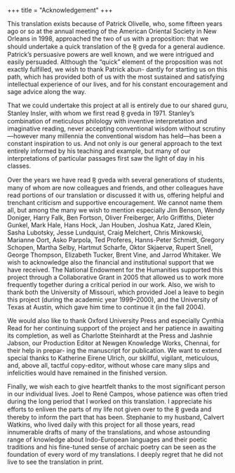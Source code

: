 +++
title = "Acknowledgement"
+++

This translation exists because of Patrick Olivelle, who, some fifteen years ago or so at the annual meeting of the American Oriental Society in New Orleans in 1998, approached the two of us with a proposition: that we should undertake a quick translation of the R̥ gveda for a general audience. Patrick’s persuasive powers are well known, and we were intrigued and easily persuaded. Although the “quick” element of the proposition was not exactly fulfilled, we wish to thank Patrick abun- dantly for starting us on this path, which has provided both of us with the most sustained and satisfying intellectual experience of our lives, and for his constant encouragement and sage advice along the way.

That we could undertake this project at all is entirely due to our shared guru, Stanley Insler, with whom we first read R̥ gveda in 1971. Stanley’s combination of meticulous philology with inventive interpretation and imaginative reading, never accepting conventional wisdom without scrutiny—however many millennia the conventional wisdom has held—has been a constant inspiration to us. And not only is our general approach to the text entirely informed by his teaching and example, but many of our interpretations of particular passages first saw the light of day in his classes.

Over the years we have read R̥ gveda with several generations of students, many of whom are now colleagues and friends, and other colleagues have read portions of our translation or discussed it with us, offering helpful and trenchant criticism and supportive encouragement. We cannot name them all, but among the many we wish to mention especially Jim Benson, Wendy Doniger, Harry Falk, Ben Fortson, Oliver Freiberger, Arlo Griffiths, Dieter Gunkel, Mark Hale, Hans Hock, Jan Houben, Joshua Katz, Jared Klein, Sasha Lubotsky, Jesse Lundquist, Craig Melchert, Chris Minkowski, Marianne Oort, Asko Parpola, Ted Proferes, Hanns-Peter Schmidt, Gregory Schopen, Martha Selby, Hartmut Scharfe, Oktor Skjaervø, Rupert Snell, George Thompson, Elizabeth Tucker, Brent Vine, and Jarrod Whitaker. We wish to acknowledge also the financial and institutional support that we have received. The National Endowment for the Humanities supported this project through a Collaborative Grant in 2005 that allowed us to work more frequently together during a critical period in our work. Also, we wish to thank both the University of Missouri, which provided Joel a leave to begin this project (during the academic year 1999–2000), and the University of Texas at Austin, which gave him time to continue it (in the fall 2004).

We would also like to thank Oxford University Press and especially Cynthia Read for her continuing support of the project and her patience in awaiting its completion, as well as Charlotte Steinhardt at the Press and Jashnie Jabson, our Production Editor at Newgen Knowledge Works, Chennai, for their help in prepar- ing the manuscript for publication. We want to extend special thanks to Katherine Eirene Ulrich, our skillful, vigilant, meticulous, and, above all, tactful copy-editor, without whose care many slips and infelicities would have remained in the finished version.

Finally, we wish each to give heartfelt thanks to the most significant person in our individual lives. Joel to Rene﻿́ Campos, whose patience was often tried during the long period that I worked on this translation. I appreciate his efforts to enliven the parts of my life not given over to the R̥ gveda and thereby to inform the part that has been. Stephanie to my husband, Calvert Watkins, who lived daily with this project for all those years, read innumerable drafts of many of the translations, and whose astounding range of knowledge about Indo-European languages and their poetic traditions and his fine-tuned sense of archaic poetry can be seen as the foundation of every word of my translations. I deeply regret that he did not live to see the translation in print.